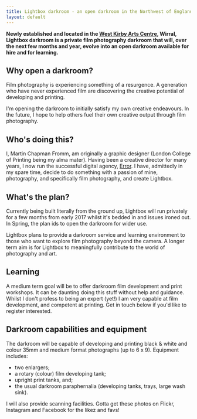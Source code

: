 ```yaml
---
title: Lightbox darkroom - an open darkroom in the Northwest of England
layout: default
---
```



**Newly established and located in the [West Kirby Arts Centre](https://goo.gl/maps/vzU4Jmw8bYu), Wirral, Lightbox darkroom is a private film photography darkroom that will, over the next few months and year,  evolve into an open darkroom available for hire and for learning.**

## Why open a darkroom?
Film photography is experiencing something of a resurgence. A generation who have never experienced film are discovering the creative potential of developing and printing.

I\'m opening the darkroom to initially satisfy my own creative endeavours. In the future, I hope to help others fuel their own creative output through film photography.


## Who\'s doing this?
I, Martin Chapman Fromm, am originally a graphic designer (London College of Printing being my alma mater). Having been a creative director for many years, I now run the successful digital agency, [Error](http://www.error.agency). I have, admittedly in my spare time, decide to do something with a passion of mine, photography, and specifically film photography, and create Lightbox.

## What\'s the plan?
Currently being built literally from the ground up, Lightbox will run privately for a few months from early 2017 whilst it\'s bedded in and issues ironed out. In Spring, the plan ids to open the darkroom for wider use.

Lightbox plans to provide a darkroom service and learning environment to those who want to explore film photography beyond the camera. A longer term aim is for Lightbox to meaningfully contribute to the world of photography and art.


<!-- ## A call for help, physical and mental
In terms of what the plan for an open darkroom is, there's only a very loose one. I've a broad idea of costs and open times, but I would love to start discussions with anyone interested in using the facility about how they think they'd use it, how much they'd be willing to pay, and any other opportunities that may present themselves.

And whilst I have a lot of fantastic equipment to start with (see below), I would love it if anyone can contribute their old darkroom kit that's going unused (tanks, reels, trays, etc.) -->

## Learning
A medium term goal will be to offer darkroom film development and print workshops. It can be daunting doing this stuff without help and guidance. Whilst I don\'t profess to being an expert (yet!) I am very capable at film development, and competent at printing. Get in touch below if you\'d like to register interested.

<!-- <p class="photo"><img src="{{ site.baseurl }}/assets/images/photo1.jpg" alt="" /></p> -->

## Darkroom capabilities and equipment
The darkroom will be capable of developing and printing black & white and colour 35mm and medium format photographs (up to 6 x 9). Equipment includes:

* two enlargers;
* a rotary (colour) film developing tank;
* upright print tanks, and;
* the usual darkroom paraphernalia (developing tanks, trays, large wash sink).

I will also provide scanning facilities. Gotta get these photos on Flickr, Instagram and Facebook for the likez and favs!
